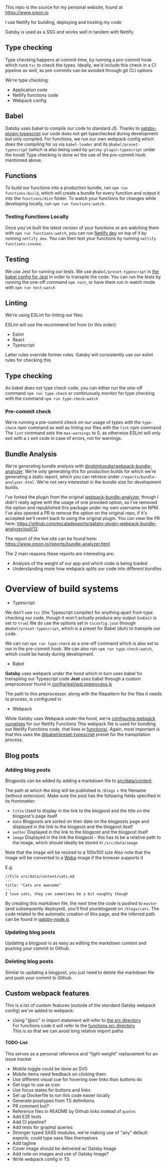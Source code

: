 This repo is the source for my personal website, found at https://www.oreon.io

I use Netlify for building, deploying and hosting my code

Gatsby is used as a SSG and works well in tandem with Netlify

## Type checking

Type checking happens at commit-time, by running a pre-commit hook which runs `tsc` to check the types.
Ideally, we'd include this check in a CI pipeline as well, as pre-commits can be avoided through git CLI options

We're type checking:
- Application code
- Netlify functions code
- Webpack config

## Babel

Gatsby uses babel to compile our code to standard JS.
Thanks to [gatsby-plugin-typescript](https://www.gatsbyjs.org/packages/gatsby-plugin-typescript/) our code does not get typechecked during development but only compiled.
For functions, we run our own webpack config which does the compiling for us via `babel-loader` and its `@babel/preset-typescript` (which ia also being used by `gatsby-plugin-typescript` under the hood)
Type checking is done w/ the use of the pre-commit hook mentioned above.

## Functions

To build our functions into a production bundle, run `npm run functions:build`, which will çreate a bundle for every function and output it into the `functions/dist` folder.
To watch your functions for changes while developing locally, run `npm run functions:watch`.

### Testing Functions Locally

Once you've built the latest version of your functions or are watching them with `npm run functions:watch`,
you can run [Netlify dev](https://github.com/netlify/cli/blob/master/docs/netlify-dev.md) on top of it by running `netlify dev`.
You can then test your functions by running `netlify functions:invoke`.
 
 ## Testing
 
 We use Jest for running our tests. 
 We use `@babel/preset-typescript` in [the babel config for Jest](https://github.com/Robin-Hoodie/io.oreon.www/blob/master/config/jest/jest-preprocess.js) in order to transpile the code.
 You can run the tests by running the one-off command `npm test`, or have them run in watch mode with `npm run test:watch` 
 
## Linting

We're using ESLint for linting our files

ESLint will use the recommend lint from (in this order):
  - Eslint
  - React
  - Typescript

Latter rules override former rules.
Gatsby will consistently use our eslint rules for checking this

## Type checking

As babel does not type check code, you can either run the one-off command `npm run type-check` or continuously monitor for type checking with the command `npm run type-check:watch`

### Pre-commit check

We're running a pre-commit check on our usage of types with the `type-check` npm command as well as linting our files with the `lint` npm command.
The `lint` command sets the `max-warnings` to 0, as otherwise ESLint will only exit with a `1` exit code in case of errors, not for warnings.

## Bundle Analysis

We're generating bundle analysis with [@robinhoodie/webpack-bundle-analyzer](https://www.npmjs.com/package/@robinhoodie/gatsby-plugin-webpack-bundle-analyzer).
We're only generating this for production builds for which we're generating a static report, which you can retrieve under `/reports/bundle-analyzer.html`.
We're not very interested in the bundle size for development builds.

I've forked the plugin from the original [webpack-bundle-analyzer](https://github.com/escaladesports/gatsby-plugin-webpack-bundle-analyzer), 
though I didn't really agree with the usage of one provided option, so I've removed the option and republished this package under my own username on NPM.
I've also opened a PR to remove the option on the original repo, if it's accepted we'll revert back to using the original plugin.
You can view the PR here: https://github.com/escaladesports/gatsby-plugin-webpack-bundle-analyzer/pull/12

The report of the live site can be found here: https://www.oreon.io/reports/bundle-analyzer.html

The 2 main reasons these reports are interesting are:
- Analysis of the weight of our app and which code is being loaded
- Understanding more how webpack splits our code into different bundles

# Overview of build systems

- Typescript:

We don't use `tsc` (the Typescript compiler) for anything apart from type checking our code, though it won't actually produce any output (`noEmit` is set to `true`)
We do use the options set in `tsconfig.json` through `@babel/preset-typescript`, which is a preset for Babel (duh) to transpile our code.

We can run `npm run type-check` as a one-off command which is also set to run in the pre-commit hook.
We can also run `npm run type-check:watch`, which could be handy during development. 

- Babel

**Gatsby** uses webpack under the hood which in turn uses babel for transpiling our Typescript code
**Jest** uses babel through a custom preprocessor found in [config/jest/jest.preprocess.js](https://github.com/Robin-Hoodie/io.oreon.www/blob/master/config/jest/jest-preprocess.js)

The path to this preprocessor, along with the filepattern for the files it needs to process, is configured in 

- Webpack

While Gatsby uses Webpack under the hood, we're [configuring webpack ourselves](https://github.com/Robin-Hoodie/io.oreon.www/blob/master/config/functions/webpack.config.js) for our Netlify Functions
This webpack file is used for bundling our Netlify Functions code, that lives in [functions/](https://github.com/Robin-Hoodie/io.oreon.www/blob/master/config/functions/). 
Again, most important is that this uses the [@babel/preset-typescript](https://babeljs.io/docs/en/babel-preset-typescript) preset for the transpilation process. 

## Blog posts

### Adding blog posts

Blogposts can be added by adding a markdown file to [src/data/content](https://github.com/Robin-Hoodie/io.oreon.www/blob/master/src/data/content).

The path at which the blog will be published is `/blogs` + the filename (without extension). 
Make sure the post has the following fields specified in its frontmatter:
- `title` Used to display in the link to the blogpost and the title on the blogpost's page itself
- `date` Blogposts are sorted on their date on the blogposts page and displayed in the link to the blogpost and the blogpost itself
- `author` Displayed in the link to the blogpost and the blogpost itself
- `image` Displayed in the link the blogpost - this has to be a relative path to the image, which should ideally be stored in `/src/data/image`

Note that the image will be resized to a 100x100 size
Also note that the image will be converted to a [Webp](https://developers.google.com/speed/webp) image if the browser supports it

E.g.
```
//File src/data/content/cats.md
---
title: "Cats are awesome"
---
I love cats, they can sometimes be a bit naughty though
```
By creating this markdown file, the next time the code is pushed to `master` (and subsequently deployed), you'll find yourblogpost on `/blogs/cats`.
The code related to the automatic creation of this page, and the inferred path can be found in [gatsby-node.js](https://github.com/Robin-Hoodie/io.oreon.www/blob/master/gatsby-node.js)

### Updating blog posts

Updating a blogpost is as easy as editing the markdown content and pushing your commit to Github.

### Deleting blog posts

Similar to updating a blogpost, you just need to delete the markdown file and push your commit to Github.

## Custom webpack features

This is a list of custom features (outside of the standard Gatsby webpack config) we've added to webpack:
- Using "@src" in import statement will refer to [the src directory](https://github.com/Robin-Hoodie/io.oreon.www/tree/master/src)  
For functions code it will refer to the [functions src directory](https://github.com/Robin-Hoodie/io.oreon.www/tree/master/functions/src)  
This is so that we can avoid long relative import paths

#### TODO-List

This serves as a personal reference and "light-weight" replacement for an issue tracker

- Mobile toggle could be done as SVG
- Mobile items need feedback on clicking them
- Use different visual cue for hovering over links than buttons do
- Get logo to use as icon
- Use focus states for buttons and links
- Set up Dockerfile to run this code easier locally
- Generate proptypes from TS definitions
- PR comment bot?
- Reference files in README by Github links instead of `quotes` 
- Add E2E tests
- Add CI pipeline?
- Add tests for graphql queries
- Stronger typed SASS modules, we're making use of "any" default exports, could type sass files themselves
- Add tagline
- Cover image should be delivered w/ Gatsby Image
- Add note on images and use of Gatsby Image?
- Write webpack config in TS

